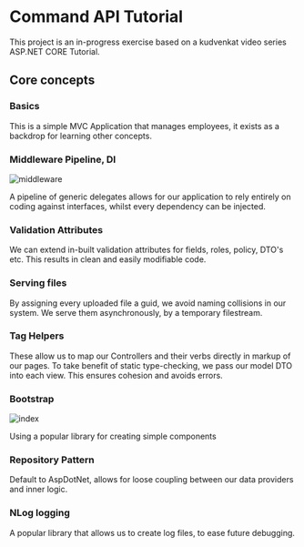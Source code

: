 # Command API Tutorial

This project is an in-progress exercise based on a kudvenkat video series ASP.NET CORE Tutorial.

## Core concepts

### Basics

This is a simple MVC Application that manages employees, it exists as a backdrop for learning other concepts.

### Middleware Pipeline, DI

![middleware](https://github.com/Piterino/commapitut/blob/main/middlewarepipeline.png?raw=true)

A pipeline of generic delegates allows for our application to rely entirely on coding against interfaces, whilst every dependency can be injected.

### Validation Attributes

We can extend in-built validation attributes for fields, roles, policy, DTO's etc. This results in clean and easily modifiable code.

### Serving files

By assigning every uploaded file a guid, we avoid naming collisions in our system. We serve them asynchronously, by a temporary filestream.

### Tag Helpers

These allow us to map our Controllers and their verbs directly in markup of our pages. To take benefit of static type-checking, we pass our model DTO into each view. This ensures cohesion and avoids errors.

### Bootstrap

![index](https://github.com/Piterino/commapitut/blob/main/employeemgmtindex.png?raw=true)

Using a popular library for creating simple components

### Repository Pattern

Default to AspDotNet, allows for loose coupling between our data providers and inner logic.

### NLog logging

A popular library that allows us to create log files, to ease future debugging.
